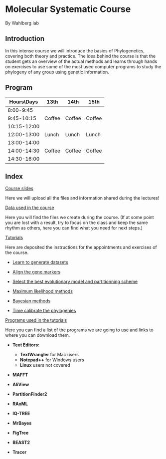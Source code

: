 # **Molecular Systematic Course**

By Wahlberg lab

## **Introduction**

In this intense course we will introduce the basics of Phylogenetics, covering both theory and practice. The idea behind the course is that the student gets an overview of the actual methods and learns through hands on exercises to use some of the most used computer programs to study the phylogeny of any group using genetic information.

## **Program**

| Hours\Days | 13th | 14th | 15th |
| ---------- | ---- | ---- | ---- |
| 8:00-9:45 |  |  |  |
| 9:45-10:15 | Coffee | Coffee | Coffee |
| 10:15-12:00 |  |  |  |
| 12:00-13:00 | Lunch | Lunch | Lunch |
| 13:00-14:00 |  |  |  |
| 14:00-14:30 | Coffee | Coffee | Coffee |
| 14:30-16:00 |  |  |  |




## **Index**

[Course slides](../../tree/master/Lectures)

Here we will upload all the files and information shared during the lectures!


[Data used in the course](../../tree/master/Data/)

Here you will find the files we create during the course. (If at some point you are lost with a result, try to focus on the class and keep the same rhythm as others, here you can find what you need for next steps.)


[Tutorials](../../tree/master/Tutorials/)

Here are deposited the instructions for the appointments and exercises of the course.


 * [Learn to generate datasets](../../tree/master/Tutorials/1.DatasetManipulation/)
	
 * [Align the gene markers](../../tree/master/Tutorials/2.Alignments/)
 
 * [Select the best evolutionary model and partitionning scheme](../../tree/master/Tutorials/3.ModelSelection/)
 
 * [Maximum likelihood methods](../../tree/master/Tutorials/4.MaximumLikelihood/)
 
 * [Bayesian methods](../../tree/master/Tutorials/5.BayesianInference/)
 
 * [Time calibrate the phylogenies](../../tree/master/Tutorials/6.TimeCalibration/)
 

[Programs used in the tutorials](../../tree/master/Software/)

Here you can find a list of the programs we are going to use and links to where you can download them.
 
 * **Text Editors:**
   	- **TextWrangler** for Mac users
   	- **Notepad++** for Windows users
   	- **Linux** users not covered

 * **MAFFT**

 * **AliView**

 * **PartitionFinder2**

 * **RAxML**

 * **IQ-TREE**

 * **MrBayes**
	
 * **FigTree**

 * **BEAST2**

 * **Tracer**

